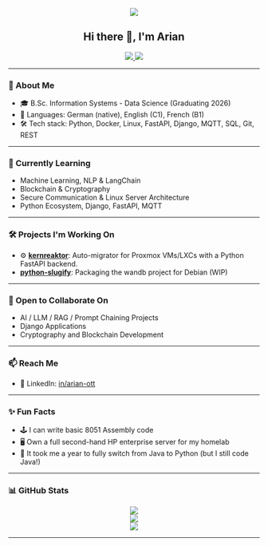 <p align="center">
  <img src="https://capsule-render.vercel.app/api?text=Welcome%20to%20my%20GitHub!&animation=fadeIn&type=waving&color=gradient&height=200"/>
</p>

<h2 align="center">Hi there 👋, I'm Arian</h2>

<p align="center">
  <a href="https://linkedin.com/in/arian-ott">
    <img src="https://img.shields.io/badge/LinkedIn-in%2Farian--ott-blue?logo=linkedin" />
  </a>
  <a href="https://github.com/Arian-Ott/developer-certificate">
    <img src="https://img.shields.io/badge/DCO-Developer%20Certificate-orange" />
  </a>
</p>

---

### 🚀 About Me

- 🎓 B.Sc. Information Systems - Data Science (Graduating 2026)
- 💬 Languages: German (native), English (C1), French (B1)
- 🛠️ Tech stack: Python, Docker, Linux, FastAPI, Django, MQTT, SQL, Git, REST

---

### 🧠 Currently Learning

- Machine Learning, NLP & LangChain
- Blockchain & Cryptography
- Secure Communication & Linux Server Architecture
- Python Ecosystem, Django, FastAPI, MQTT

---

### 🛠️ Projects I'm Working On

- ⚙️ [**kernreaktor**](https://github.com/Arian-Ott/kernreaktor): Auto-migrator for Proxmox VMs/LXCs with a Python FastAPI backend.
- [**python-slugify**](https://salsa.debian.org/Arian-Ott/python-slugify): Packaging the wandb project for Debian (WIP)

---

### 🤝 Open to Collaborate On

- AI / LLM / RAG / Prompt Chaining Projects
- Django Applications
- Cryptography and Blockchain Development

---

### 📫 Reach Me

- 💼 LinkedIn: [in/arian-ott](https://linkedin.com/in/arian-ott)

---

### ✨ Fun Facts

- 🕹️ I can write basic 8051 Assembly code
- 🖥️ Own a full second-hand HP enterprise server for my homelab
- 🔁 It took me a year to fully switch from Java to Python (but I still code Java!)

---

### 📊 GitHub Stats

<p align="center">
  <img src="https://github-readme-stats.vercel.app/api?username=Arian-Ott&show_icons=true&theme=tokyonight&count_private=true&hide_rank=true&hide_title=false"/>
  <br/>
  <img src="https://github-readme-streak-stats.herokuapp.com?user=Arian-Ott"/>
  <br/>
  <img src="https://github-readme-stats.vercel.app/api/top-langs/?username=Arian-Ott&layout=compact&theme=tokyonight&langs_count=8"/>
</p>

---
